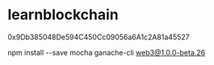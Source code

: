 # learnblockchain

0x9Db385048De594C450Cc09056a6A1c2A81a45527

npm install --save mocha ganache-cli web3@1.0.0-beta.26
